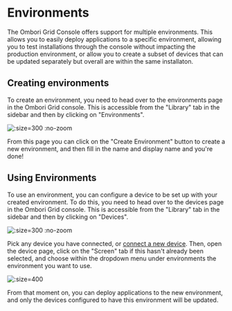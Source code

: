 # Environments
The Ombori Grid Console offers support for multiple environments. This allows you to easily deploy applications to a specific environment, allowing you to test installations through the console without impacting the production environment, or allow you to create a subset of devices that can be updated separately but overall are within the same installaton.

## Creating environments
To create an environment, you need to head over to the environments page in the Ombori Grid console. This is accessible from the "Library" tab in the sidebar and then by clicking on "Environments".

![](/assets/environments-sidebar.png ":size=300 :no-zoom")

From this page you can click on the "Create Environment" button to create a new environment, and then fill in the name and display name and you're done!

## Using Environments
To use an environment, you can configure a device to be set up with your created environment. To do this, you need to head over to the devices page in the Ombori Grid console. This is accessible from the "Library" tab in the sidebar and then by clicking on "Devices".

![](/assets/devices-sidebar.png ":size=300 :no-zoom")

Pick any device you have connected, or [connect a new device](/development/general/adding-device). Then, open the device page, click on the "Screen" tab if this hasn't already been selected, and choose within the dropdown menu under environments the environment you want to use. 

![](/assets/select-device-environment.png ":size=400")


From that moment on, you can deploy applications to the new environment, and only the devices configured to have this environment will be updated.

